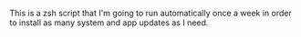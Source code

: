 This is a zsh script that I'm going to run automatically once a week in order
to install as many system and app updates as I need.
